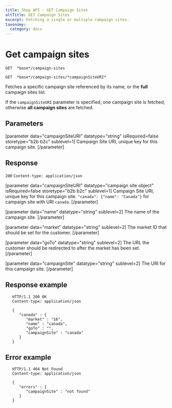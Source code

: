 ```yaml
---
title: Shop API - GET Campaign Sites
altTitle: GET Campaign Sites
excerpt: Fetching a single or multiple campaign sites.
taxonomy:
  category: docs
---
```


# Get campaign sites

```text
GET  *base*/campaign-sites
```

```text
GET  *base*/campaign-sites/*campaignSiteURI*
```

<!--
```eval_rst
.. api-name:: Shop API
   :version: 1

.. endpoint::
   :method: GET
   :url: *base*/campaign-sites

.. endpoint::
   :method: GET
   :url: *base*/campaign-sites/*campaignSiteURI*

.. authentication::
   :api_key: true
```
-->

Fetches a specific campaign site referenced by its name, or the **full** campaign sites list.

If the `campaignSiteURI` parameter is specified, one campaign site is fetched, otherwise **all campaign sites** are fetched.

## Parameters

[parameter data="campaignSiteURI" datatype="string" isRequired=false storetype="b2b b2c" sublevel=1]
Campaign Site URI, unique key for this campaign site.
[/parameter]

<!--
```eval_rst
.. list-table::
   :widths: auto

   * - ``campaignSiteURI``

       .. type:: string
          :required: false

     - Campaign Site URI, unique key for this campaign site.

```
-->

## Response
`200` `Content-type: application/json`

[parameter data="campaignSiteURI" datatype="campaign site object" isRequired=false storetype="b2b b2c" sublevel=1]
Campaign Site URI, unique key for this campaign site.
``"canada": {"name": "Canada"}`` for campaign site with URI ``canada``.
[/parameter]

[parameter data="name" datatype="string" sublevel=2]
The name of the campaign site.
[/parameter]

[parameter data="market" datatype="string" sublevel=2]
The market ID that should be set for the customer.
[/parameter]

[parameter data="goTo" datatype="string" sublevel=2]
The URL the customer should be redirected to after the market has been set.
[/parameter]

[parameter data="campaignSite" datatype="string" sublevel=2]
The URI for this campaign site.
[/parameter]

<!--
```eval_rst
.. list-table::
   :widths: auto

   * - object key

       .. type:: campaign site object
          :required: true

     - The ``campaignSiteURI`` for the campaign site object.

       ``"canada": {"name": "Canada"}`` for campaign site with URI ``canada``.

       .. list-table::
          :widths: auto

          * - ``name``

              .. type:: string

            - The name of the campaign site.

          * - ``market``

              .. type:: string

            - The market ID that should be set for the customer.

          * - ``goTo``

              .. type:: string

            - The URL the customer should be redirected to after the market has been set.

          * - ``campaignSite``

              .. type:: string

            - The URI for this campaign site.
```
-->


## Response example

```http request
   HTTP/1.1 200 OK
   Content-type: application/json

   {
      "canada" : {
         "market" : "16",
         "name" : "canada",
         "goTo" : "",
         "campaignSite" : "canada"
      }
   }
```

<!--
```eval_rst
.. code-block:: http
   :linenos:

   HTTP/1.1 200 OK
   Content-type: application/json

   {
      "canada" : {
         "market" : "16",
         "name" : "canada",
         "goTo" : "",
         "campaignSite" : "canada"
      }
   }

```
-->

## Error example

```http request
   HTTP/1.1 404 Not Found
   Content-type: application/json

   {
      "errors" : {
         "campaignSite" : "not found"
      }
   }
```

<!--
```eval_rst
.. code-block:: http
   :linenos:

   HTTP/1.1 404 Not Found
   Content-type: application/json

   {
      "errors" : {
         "campaignSite" : "not found"
      }
   }
```
-->
